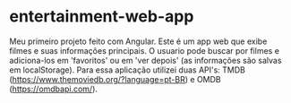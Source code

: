 # entertainment-web-app
Meu primeiro projeto feito com Angular.
Este é um app web que exibe filmes e suas informações principais. O usuario pode buscar por filmes e adiciona-los em 'favoritos' ou em 'ver depois' (as informações são salvas em localStorage).
Para essa aplicação utilizei duas API's: TMDB (https://www.themoviedb.org/?language=pt-BR) e OMDB (https://omdbapi.com/).
